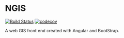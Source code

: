 # NGIS

[![Build Status](https://travis-ci.org/mingfeng/ngis.svg?branch=master)](https://travis-ci.org/mingfeng/ngis)
[![codecov](https://codecov.io/gh/mingfeng/ngis/branch/master/graph/badge.svg)](https://codecov.io/gh/mingfeng/ngis)

A web GIS front end created with Angular and BootStrap.
